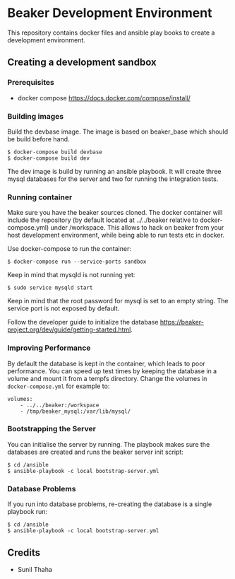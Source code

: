 # Beaker Development Environment #

This repository contains docker files and ansible play books to create a
development environment.

## Creating a development sandbox ##

### Prerequisites ###

* docker compose <https://docs.docker.com/compose/install/> 

### Building images ###

Build the devbase image. The image is based on beaker_base which should be build
before hand.

    $ docker-compose build devbase
    $ docker-compose build dev

The dev image is build by running an ansible playbook. It will create three
mysql databases for the server and two for running the integration tests.

### Running container ###

Make sure you have the beaker sources cloned. The docker container will include
the repository (by default located at ../../beaker relative to
docker-compose.yml) under /workspace. This allows to hack on beaker from your
host development environment, while being able to run tests etc in docker.

Use docker-compose to run the container:

    $ docker-compose run --service-ports sandbox

Keep in mind that mysqld is not running yet:

    $ sudo service mysqld start

Keep in mind that the root password for mysql is set to an empty string. The
service port is not exposed by default.

Follow the developer guide to initialize the database
<https://beaker-project.org/dev/guide/getting-started.html>.

### Improving Performance ###

By default the database is kept in the container, which leads to poor
performance. You can speed up test times by keeping the database in a volume and
mount it from a tempfs directory. Change the volumes in `docker-compose.yml` for
example to:
   
    volumes:
        - ../../beaker:/workspace
        - /tmp/beaker_mysql:/var/lib/mysql/

### Bootstrapping the Server ###

You can initialise the server by running. The playbook makes sure the databases
are created and runs the beaker server init script:

    $ cd /ansible
    $ ansible-playbook -c local bootstrap-server.yml

### Database Problems ###

If you run into database problems, re-creating the database is a single
playbook run:

    $ cd /ansible
    $ ansible-playbook -c local bootstrap-server.yml

## Credits ##

* Sunil Thaha
